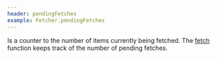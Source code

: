 ```yaml
---
header: pendingFetches
example: Fetcher.pendingFetches
---
```


Is a counter to the number of items currently being fetched.  The [fetch](#fetch) function keeps track of the number of pending fetches.
